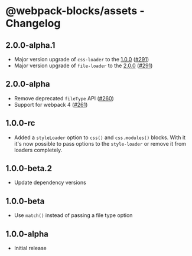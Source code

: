 # @webpack-blocks/assets - Changelog

## 2.0.0-alpha.1

- Major version upgrade of `css-loader` to the
  [1.0.0](https://github.com/webpack-contrib/css-loader/releases/tag/v1.0.0)
  ([#291](https://github.com/andywer/webpack-blocks/pull/291))
- Major version upgrade of `file-loader` to the
  [2.0.0](https://github.com/webpack-contrib/file-loader/releases/tag/v2.0.0)
  ([#291](https://github.com/andywer/webpack-blocks/pull/291))

## 2.0.0-alpha

- Remove deprecated `fileType` API ([#260](https://github.com/andywer/webpack-blocks/issues/260))
- Support for webpack 4 ([#261](https://github.com/andywer/webpack-blocks/pull/261))

## 1.0.0-rc

- Added a `styleLoader` option to `css()` and `css.modules()` blocks. With it it's now possible to
  pass options to the `style-loader` or remove it from loaders completely.

## 1.0.0-beta.2

- Update dependency versions

## 1.0.0-beta

- Use `match()` instead of passing a file type option

## 1.0.0-alpha

- Initial release
